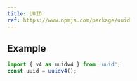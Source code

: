 ```yaml
---
title: UUID
ref: https://www.npmjs.com/package/uuid
---
```


## Example

```js
import { v4 as uuidv4 } from 'uuid';
const uuid = uuidv4();
```
